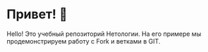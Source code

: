 # Привет! 👋
Hello!
Это учебный репозиторий Нетологии. На его примере мы продемонстрируем работу с Fork и ветками в GIT. 